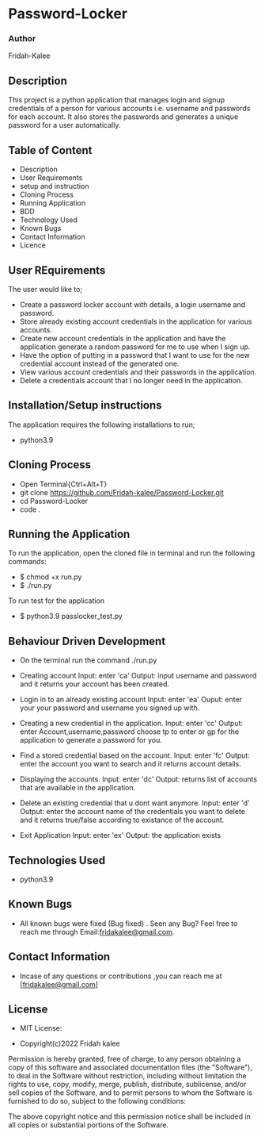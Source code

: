 # Password-Locker
### Author
Fridah-Kalee
## Description
This project is a python application that manages login and signup credentials of a person for various accounts i.e. username and passwords for each account. It also stores the passwords and generates a unique password for a user automatically.
## Table of Content
* Description
* User Requirements
* setup and instruction
* Cloning Process
* Running Application
* BDD
* Technology Used
* Known Bugs
* Contact Information
* Licence
 

## User REquirements
The user would like to;
* Create a password locker account with details, a login username and password.
* Store already existing account credentials in the application for various accounts.
* Create new account credentials in the application and have the application generate a random password for me to use when I sign up.
* Have the option of putting in a password that I want to use for the new credential account instead of the generated one.
* View various account credentials and their passwords in the application.
* Delete a credentials account that I no longer need in the application.
## Installation/Setup instructions
The application requires the following installations to run;
* python3.9
## Cloning Process
* Open Terminal{Ctrl+Alt+T}
* git clone https://github.com/Fridah-kalee/Password-Locker.git
* cd Password-Locker
* code .
## Running the Application
To run the application, open the cloned file in terminal and run the following commands:
   * $ chmod +x run.py
   * $ ./run.py

To run test for the application 
   * $ python3.9 passlocker_test.py 
## Behaviour Driven Development
* On the terminal run the command ./run.py

* Creating account
Input: enter 'ca' 
Output: input username and password and it returns your account has been created.

* Login in to an already existing account
Input: enter 'ea'
Ouput: enter your your password and username you signed up with.

* Creating a new credential in the application.
Input: enter 'cc'
Output: enter Account,username,password choose tp to enter or gp for the application to generate a  password for you.

* Find a stored credential based on the account.
Input: enter 'fc'
Output: enter the account you want to search and it returns account details.

* Displaying the accounts. 
Input: enter 'dc' 
Output: returns list of accounts that are available in the application.

* Delete an existing credential that u dont want anymore.
Input: enter 'd'
Output: enter the account name of the credentials you want to delete and it returns true/false according to existance of the account.

* Exit Application
Input: enter 'ex'
Output: the application exists                           
## Technologies Used
* python3.9
## Known Bugs
* All known bugs were fixed (Bug fixed) . Seen any Bug? Feel free to reach me through Email:fridakalee@gmail.com.
## Contact Information
* Incase of any questions or contributions ,you can reach me at [fridakalee@gmail.com]
## License
* MIT License:

* Copyright(c)2022 Fridah kalee

Permission is hereby granted, free of charge, to any person obtaining a copy of this software and associated documentation files (the "Software"), to deal in the Software without restriction, including without limitation the rights to use, copy, modify, merge, publish, distribute, sublicense, and/or sell copies of the Software, and to permit persons to whom the Software is furnished to do so, subject to the following conditions:

The above copyright notice and this permission notice shall be included in all copies or substantial portions of the Software.

